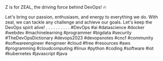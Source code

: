 Z is for ZEAL, the driving force behind DevOps! 🔥

Let's bring our passion, enthusiasm, and energy to everything we do. With zeal, we can tackle any challenge and achieve our goals. Let's keep the DevOps spirit alive!
.
.
.
.
.
.
.
.
.
.
#DevOps #ai #datascience #docker #webdev #machinelearning #programmer #bigdata #security #TheDevOpsDictionary #devops2023 #devopsnotes #cncf  #community #softwareengineer #engineer #cloud #free #resources #aws #programming #cloudcomputing #linux #python #coding #software #iot #kubernetes #javascript #java